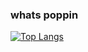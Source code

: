 ### whats poppin

[![Top Langs](https://github-readme-stats.vercel.app/api/top-langs/?username=ricardoholmes&theme=dracula)](https://github.com/anuraghazra/github-readme-stats)
